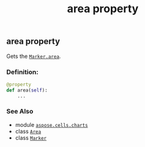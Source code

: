 ﻿---
title: area property
second_title: Aspose.Cells for Python via .NET API References
description: 
type: docs
weight: 30
url: /aspose.cells.charts/marker/area/
is_root: false
---

## area property


Gets the [`Marker.area`](/cells/python-net/aspose.cells.charts/marker#area).
### Definition:
```python
@property
def area(self):
    ...
```

### See Also
* module [`aspose.cells.charts`](../../)
* class [`Area`](/cells/python-net/aspose.cells.drawing/area)
* class [`Marker`](/cells/python-net/aspose.cells.charts/marker)
